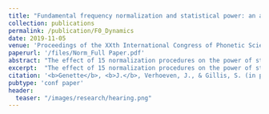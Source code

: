 ```yaml
---
title: "Fundamental frequency normalization and statistical power: an assessment of 15 normalizing techniques"
collection: publications
permalink: /publication/F0_Dynamics
date: 2019-11-05
venue: 'Proceedings of the XXth International Congress of Phonetic Sciences'
paperurl: '/files/Norm_Full Paper.pdf'
abstract: "The effect of 15 normalization procedures on the power of statistical tests is assessed. The difference in the F0 in Hz between the high and low vowels (N=1471), i.e. the intrinsic vowel pitch, produced by 47 native speakers of Dutch was assessed by means of a t-test. The same test was applied to the F0 values normalized by means of 15 conventional procedures. The power of the tests was registered to assess the effect of the normalization procedures. The results show that statistical power is influenced by applying normalization, but the difference in power of the procedures is levelled out as a function of the number of observations. The effects of the normalization procedures are interpreted in terms of how the variability of the data is accounted for."
excerpt:  "The effect of 15 normalization procedures on the power of statistical tests is assessed. The difference in the F0 in Hz between the high and low vowels (N=1471), i.e. the intrinsic vowel pitch, produced by 47 native speakers of Dutch was assessed by means of a t-test. The same test was applied to the F0 values normalized by means of 15 conventional procedures. The power of the tests was registered to assess the effect of the normalization procedures. The results show that statistical power is influenced by applying normalization, but the difference in power of the procedures is levelled out as a function of the number of observations. The effects of the normalization procedures are interpreted in terms of how the variability of the data is accounted for."
citation: '<b>Genette</b>, <b>J.</b>, Verhoeven, J., & Gillis, S. (in press). Fundamental frequency normalization and statistical power: an assessment of 15 normalizing techniques. In <i>Proceedings of the XXth International Congress of Phonetic Sciences</i>.'
pubtype: 'conf paper'
header:
  teaser: "/images/research/hearing.png"
---
```

